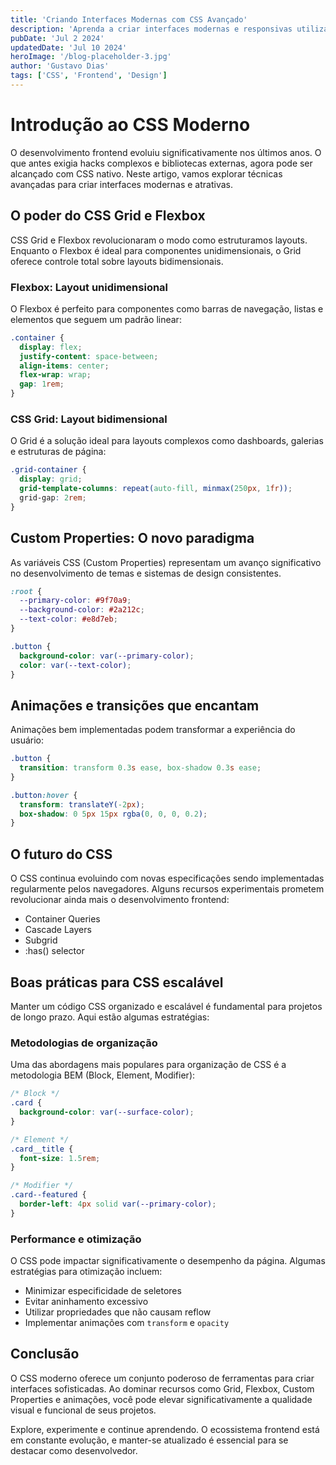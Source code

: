 ```yaml
---
title: 'Criando Interfaces Modernas com CSS Avançado'
description: 'Aprenda a criar interfaces modernas e responsivas utilizando recursos avançados de CSS como Grid, Flexbox, Custom Properties e animações.'
pubDate: 'Jul 2 2024'
updatedDate: 'Jul 10 2024'
heroImage: '/blog-placeholder-3.jpg'
author: 'Gustavo Dias'
tags: ['CSS', 'Frontend', 'Design']
---
```


# Introdução ao CSS Moderno

O desenvolvimento frontend evoluiu significativamente nos últimos anos. O que antes exigia hacks complexos e bibliotecas externas, agora pode ser alcançado com CSS nativo. Neste artigo, vamos explorar técnicas avançadas para criar interfaces modernas e atrativas.

## O poder do CSS Grid e Flexbox

CSS Grid e Flexbox revolucionaram o modo como estruturamos layouts. Enquanto o Flexbox é ideal para componentes unidimensionais, o Grid oferece controle total sobre layouts bidimensionais.

### Flexbox: Layout unidimensional

O Flexbox é perfeito para componentes como barras de navegação, listas e elementos que seguem um padrão linear:

```css
.container {
  display: flex;
  justify-content: space-between;
  align-items: center;
  flex-wrap: wrap;
  gap: 1rem;
}
```

### CSS Grid: Layout bidimensional

O Grid é a solução ideal para layouts complexos como dashboards, galerias e estruturas de página:

```css
.grid-container {
  display: grid;
  grid-template-columns: repeat(auto-fill, minmax(250px, 1fr));
  grid-gap: 2rem;
}
```

## Custom Properties: O novo paradigma

As variáveis CSS (Custom Properties) representam um avanço significativo no desenvolvimento de temas e sistemas de design consistentes.

```css
:root {
  --primary-color: #9f70a9;
  --background-color: #2a212c;
  --text-color: #e8d7eb;
}

.button {
  background-color: var(--primary-color);
  color: var(--text-color);
}
```

## Animações e transições que encantam

Animações bem implementadas podem transformar a experiência do usuário:

```css
.button {
  transition: transform 0.3s ease, box-shadow 0.3s ease;
}

.button:hover {
  transform: translateY(-2px);
  box-shadow: 0 5px 15px rgba(0, 0, 0, 0.2);
}
```

## O futuro do CSS

O CSS continua evoluindo com novas especificações sendo implementadas regularmente pelos navegadores. Alguns recursos experimentais prometem revolucionar ainda mais o desenvolvimento frontend:

- Container Queries
- Cascade Layers
- Subgrid
- :has() selector

## Boas práticas para CSS escalável

Manter um código CSS organizado e escalável é fundamental para projetos de longo prazo. Aqui estão algumas estratégias:

### Metodologias de organização

Uma das abordagens mais populares para organização de CSS é a metodologia BEM (Block, Element, Modifier):

```css
/* Block */
.card {
  background-color: var(--surface-color);
}

/* Element */
.card__title {
  font-size: 1.5rem;
}

/* Modifier */
.card--featured {
  border-left: 4px solid var(--primary-color);
}
```

### Performance e otimização

O CSS pode impactar significativamente o desempenho da página. Algumas estratégias para otimização incluem:

- Minimizar especificidade de seletores
- Evitar aninhamento excessivo
- Utilizar propriedades que não causam reflow
- Implementar animações com `transform` e `opacity`

## Conclusão

O CSS moderno oferece um conjunto poderoso de ferramentas para criar interfaces sofisticadas. Ao dominar recursos como Grid, Flexbox, Custom Properties e animações, você pode elevar significativamente a qualidade visual e funcional de seus projetos.

Explore, experimente e continue aprendendo. O ecossistema frontend está em constante evolução, e manter-se atualizado é essencial para se destacar como desenvolvedor.
